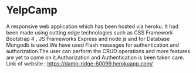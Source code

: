 # YelpCamp
A responsive web application which has been hosted via heroku. It had been made using cutting edge technologies such as CSS Framework Bootstrap 4 , JS Frameworks Express and node js and for Database Mongodb is used.We have used Flash messages for authentication and authorization.The user can perform the CRUD operations and more features are yet to come on it.Authorization and Authentication is been taken care.
Link of website : https://damp-ridge-60099.herokuapp.com/
